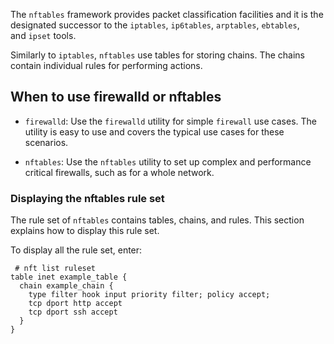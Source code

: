 
The `nftables` framework provides packet classification facilities and it is the designated successor to the `iptables`, `ip6tables`, `arptables`, `ebtables`, and `ipset` tools.

Similarly to `iptables`, `nftables` use tables for storing chains. The chains contain individual rules for performing actions.



## When to use firewalld or nftables

- `firewalld`: Use the `firewalld` utility for simple `firewall` use cases. The utility is easy to use and covers the typical use cases for these scenarios.
    
- `nftables`: Use the `nftables` utility to set up complex and performance critical firewalls, such as for a whole network.

### Displaying the nftables rule set

The rule set of `nftables` contains tables, chains, and rules. This section explains how to display this rule set.

To display all the rule set, enter:

```
 # nft list ruleset
table inet example_table {
  chain example_chain {
    type filter hook input priority filter; policy accept;
    tcp dport http accept
    tcp dport ssh accept
  }
}
```

